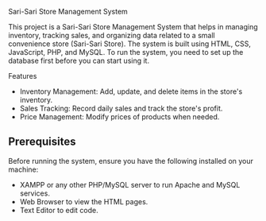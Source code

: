 Sari-Sari Store Management System

This project is a Sari-Sari Store Management System that helps in managing inventory, tracking sales, and organizing data related to a small convenience store (Sari-Sari Store). The system is built using HTML, CSS, JavaScript, PHP, and MySQL. To run the system, you need to set up the database first before you can start using it.

Features
- Inventory Management: Add, update, and delete items in the store's inventory.
- Sales Tracking: Record daily sales and track the store's profit.
- Price Management: Modify prices of products when needed.

## Prerequisites

Before running the system, ensure you have the following installed on your machine:
- XAMPP or any other PHP/MySQL server to run Apache and MySQL services.
- Web Browser to view the HTML pages.
- Text Editor to edit code.
